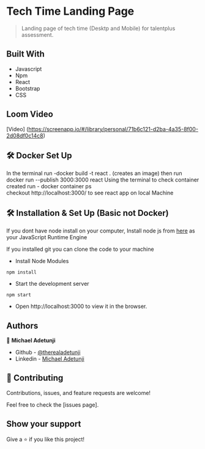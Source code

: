 # Tech Time Landing Page

> Landing page of tech time (Desktp and Mobile) for talentplus assessment.

## Built With

- Javascript
- Npm
- React
- Bootstrap
- CSS

## Loom Video
[Video]
(https://screenapp.io/#/library/personal/71b6c121-d2ba-4a35-8f00-2d08df0c14c8)

## 🛠 Docker Set Up

In the terminal run
                -docker build -t react . (creates an image)
                then run docker run --publish 3000:3000 react 
Using the terminal to check container created run
                                                - docker container ps               
                checkout http://localhost:3000/ to see react app on local Machine


## 🛠 Installation & Set Up (Basic not Docker)

If you dont have node install on your computer, Install node js from [here](https://nodejs.org/en) as your JavaScript Runtime Engine

If you installed git you can clone the code to your machine

- Install Node Modules

```
npm install
```

- Start the development server

```
npm start
```

- Open http://localhost:3000 to view it in the browser.


## Authors

👤 **Michael Adetunji**

- Github - [@therealadetunji](https://github.com/therealadetunji)
- Linkedin - [Michael Adetunji](https://www.linkedin.com/in/adetunji-michael/)


## 🤝 Contributing

Contributions, issues, and feature requests are welcome!

Feel free to check the [issues page].

## Show your support

Give a ⭐️ if you like this project!
